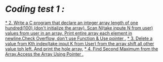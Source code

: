 # *Coding test 1 :*
[* 2. Write a C program that declare an integer array length of one hundred(100)
     (don't initialize the array). Scan N(take inpute N from user) values from 
     user in an array. Print entire array each element in newline.Check Overflow,
     don't use Function & Use pointer .](https://github.com/1834902579/cse213/blob/master/Coding_Test_1/2.c)
[* 3. Delete a value from Kth index(take input K from User) from the array shift all other value toh left.
    And print the hole array.](https://github.com/1834902579/cse213/blob/master/Coding_Test_1/3.c)
[* 4. Find Second Maximum from the Array.Access the Array Using Pointer .](https://github.com/1834902579/cse213/blob/master/Coding_Test_1/4.c)      
